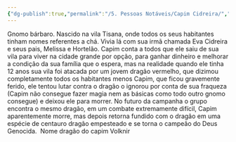 ```yaml
---
{"dg-publish":true,"permalink":"/5. Pessoas Notáveis/Capim Cidreira/","updated":"2025-06-15T19:42:00.049-03:00"}
---
```


Gnomo bárbaro. Nascido na vila Tisana, onde todos os seus habitantes tinham nomes referentes a chá. Vivia lá com sua irmã chamada Eva Cidreira e seus pais, Melissa e Hortelão. Capim conta a todos que ele saiu de sua vila para viver na cidade grande por opção, para ganhar dinheiro e melhorar a condição da sua família que o espera, mas na realidade quando ele tinha 12 anos sua vila foi atacada por um jovem dragão vermelho, que dizimou completamente todos os habitantes menos Capim, que ficou gravemente ferido, ele tentou lutar contra o dragão o ignorou por conta de sua fraqueza (Capim não consegue fazer magia nem as básicas como todo outro gnomo consegue) e deixou ele para morrer. No futuro da campanha o grupo encontra o mesmo dragão, em um combate extremamente difícil, Capim aparentemente morre, mas depois retorna fundido com o dragão em uma espécie de centauro dragão empesteado e se torna o campeão do Deus Genocida. 
Nome dragão do capim Volknir